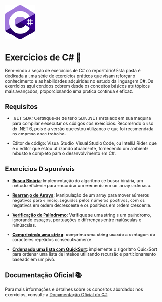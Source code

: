 ﻿<img src="../../assets/csharp-logo.png" alt="Logo c#" style="width:100px; margin-top:20px"/>

# Exercícios de C# 🦈

Bem-vindo à seção de exercícios de C# do repositório! Esta pasta é dedicada a uma série de exercícios práticos que visam reforçar o conhecimento e as habilidades adquiridas no estudo da linguagem C#. Os exercícios aqui contidos cobrem desde os conceitos básicos até tópicos mais avançados, proporcionando uma prática contínua e eficaz.

## Requisitos

- .NET SDK: Certifique-se de ter o SDK .NET instalado em sua máquina para compilar e executar os códigos dos exercícios. Recomendo o uso do .NET 6, pois é a versão que estou utilizando e que foi recomendada na empresa onde trabalho.


- Editor de código: Visual Studio, Visual Studio Code, ou IntelliJ Rider, que é o editor que estou utilizando atualmente, fornecendo um ambiente robusto e completo para o desenvolvimento em C#.

## Exercícios Disponíveis

- [**Busca Binária**](BinarySearch/BinarySearch/Program.cs): Implementação do algoritmo de busca binária, um método eficiente para encontrar um elemento em um array ordenado.


- [**Rearranjo de Arrays**](ArrayRearrangement/ArrayRearrangement/Program.cs): Manipulação de um array para mover números negativos para o início, seguidos pelos números positivos, com os negativos em ordem decrescente e os positivos em ordem crescente.


- [**Verificação de Palíndromo**](IsPalindrome/IsPalindrome/Program.cs): Verifique se uma string é um palíndromo, ignorando espaços, pontuações e diferenças entre maiúsculas e minúsculas.


- [**Comprimindo uma string**](StringCompression/StringCompression/Program.cs): comprima uma string usando a contagem de caracteres repetidos consecutivamente.


- [**Ordenando uma lista com QuickSort**](QuickSort/QuickSort/Program.cs): implemente o algoritmo QuickSort para ordenar uma lista de inteiros utilizando recursão e particionamento baseado em um pivô.

## Documentação Oficial 📚

Para mais informações e detalhes sobre os conceitos abordados nos exercícios, consulte a [Documentação Oficial do C#](https://learn.microsoft.com/pt-br/dotnet/csharp/).
